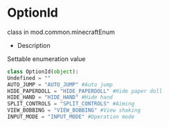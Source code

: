 # OptionId 

class in mod.common.minecraftEnum 

- Description 

Settable enumeration value 

```python 
class OptionId(object): 
Undefined = "" 
AUTO_JUMP = "AUTO_JUMP" #Auto jump 
HIDE_PAPERDOLL = "HIDE_PAPERDOLL" #Hide paper doll 
HIDE_HAND = "HIDE_HAND" #Hide hand 
SPLIT_CONTROLS = "SPLIT_CONTROLS" #Aiming 
VIEW_BOBBING = "VIEW_BOBBING" #View shaking 
INPUT_MODE = "INPUT_MODE" #Operation mode 

``` 

